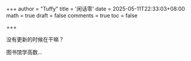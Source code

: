+++
author = "Tuffy"
title = '闲话零'
date = 2025-05-11T22:33:03+08:00
math = true 
draft = false
comments = true
toc = false

+++

没有更新的时候在干嘛？

图书馆学高数...
